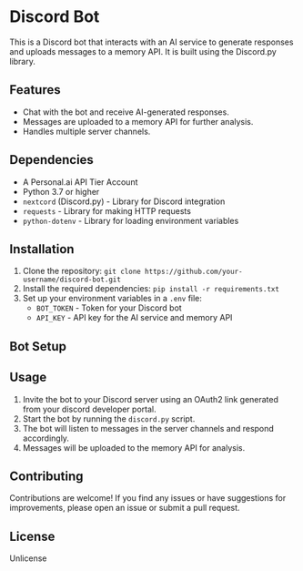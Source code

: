 # Discord Bot

This is a Discord bot that interacts with an AI service to generate responses and uploads messages to a memory API. It is built using the Discord.py library.

## Features

- Chat with the bot and receive AI-generated responses.
- Messages are uploaded to a memory API for further analysis.
- Handles multiple server channels.

## Dependencies

- A Personal.ai API Tier Account
- Python 3.7 or higher
- `nextcord` (Discord.py) - Library for Discord integration
- `requests` - Library for making HTTP requests
- `python-dotenv` - Library for loading environment variables

## Installation

1. Clone the repository: `git clone https://github.com/your-username/discord-bot.git`
2. Install the required dependencies: `pip install -r requirements.txt`
3. Set up your environment variables in a `.env` file:
   - `BOT_TOKEN` - Token for your Discord bot
   - `API_KEY` - API key for the AI service and memory API

## Bot Setup

## Usage

1. Invite the bot to your Discord server using an OAuth2 link generated from your discord developer portal.
2. Start the bot by running the `discord.py` script.
3. The bot will listen to messages in the server channels and respond accordingly.
4. Messages will be uploaded to the memory API for analysis.

## Contributing

Contributions are welcome! If you find any issues or have suggestions for improvements, please open an issue or submit a pull request.

## License

Unlicense
